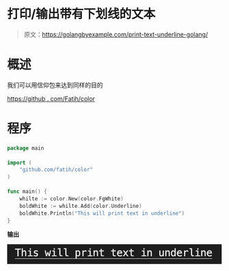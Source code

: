 # 打印/输出带有下划线的文本

> 原文：<https://golangbyexample.com/print-text-underline-golang/>

# **概述**

我们可以用信仰包来达到同样的目的

[https://github . com/Fatih/color](https://github.com/fatih/color)

# **程序**

```go
package main

import (
	"github.com/fatih/color"
)

func main() {
	whilte := color.New(color.FgWhite)
	boldWhite := whilte.Add(color.Underline)
	boldWhite.Println("This will print text in underline")
}
```

**输出**

![](img/2eb07d779bd64ce2bab39e19b5d1c89e.png)

